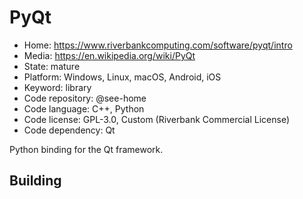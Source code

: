 # PyQt

- Home: https://www.riverbankcomputing.com/software/pyqt/intro
- Media: https://en.wikipedia.org/wiki/PyQt
- State: mature
- Platform: Windows, Linux, macOS, Android, iOS
- Keyword: library
- Code repository: @see-home
- Code language: C++, Python
- Code license: GPL-3.0, Custom (Riverbank Commercial License)
- Code dependency: Qt

Python binding for the Qt framework.

## Building
